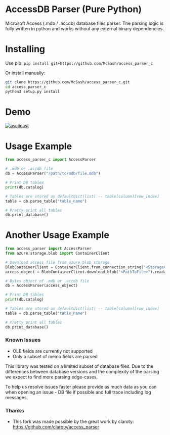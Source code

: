 # AccessDB Parser (Pure Python)
Microsoft Access (.mdb / .accdb) database files parser. The parsing logic is fully written in python and works without any external binary dependencies.

# Installing
Use pip: `pip install git+https://github.com/McSash/access_parser_c`

Or install manually:
```bash
git clone https://github.com/McSash/access_parser_c.git
cd access_parser_c
python3 setup.py install
```

# Demo
[![asciicast](https://asciinema.org/a/345445.svg)](https://asciinema.org/a/345445)

# Usage Example
```python
from access_parser_c import AccessParser

# .mdb or .accdb file
db = AccessParser("/path/to/mdb/file.mdb")

# Print DB tables
print(db.catalog)

# Tables are stored as defaultdict(list) -- table[column][row_index]
table = db.parse_table("table_name")

# Pretty print all tables
db.print_database()

```

# Another Usage Example

```python
from access_parser import AccessParser
from azure.storage.blob import ContainerClient

# Download access file from azure blob storage
BlobContainerClient = ContainerClient.from_connection_string("<StorageConnectionString>", container_name="<ContainerName>")
access_object = BlobContainerClient.download_blob("<PathToFile>").readall()

# Bytes object of .mdb or .accdb file
db = AccessParser(access_object)

# Print DB tables
print(db.catalog)

# Tables are stored as defaultdict(list) -- table[column][row_index]
table = db.parse_table("table_name")

# Pretty print all tables
db.print_database()

```

### Known Issues
* OLE fields are currently not supported
* Only a subset of memo fields are parsed

This library was tested on a limited subset of database files. Due to the differences between database versions and the complexity of the parsing we expect to find more parsing edge-cases.

To help us resolve issues faster please provide as much data as you can when opening an issue - DB file if possible and full trace including log messages.
 
 
### Thanks
* This fork was made possible by the great work by claroty: https://github.com/claroty/access_parser
